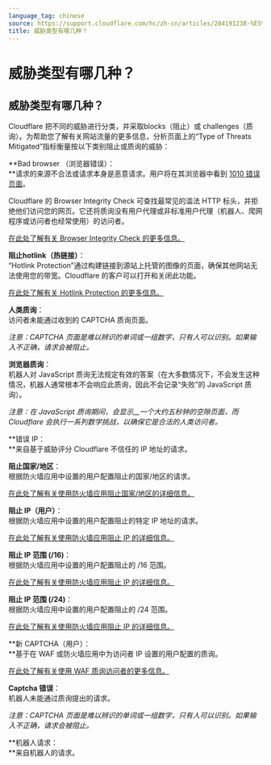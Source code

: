 ```yaml
---
language_tag: chinese
source: https://support.cloudflare.com/hc/zh-cn/articles/204191238-%E5%A8%81%E8%83%81%E7%B1%BB%E5%9E%8B%E6%9C%89%E5%93%AA%E5%87%A0%E7%A7%8D-
title: 威胁类型有哪几种？
---
```


# 威胁类型有哪几种？

## 威胁类型有哪几种？

Cloudflare 把不同的威胁进行分类，并采取blocks（阻止）或 challenges（质询）。为帮助您了解有关网站流量的更多信息，分析页面上的“Type of Threats Mitigated”指标衡量按以下类别阻止或质询的威胁：  

**Bad browser （浏览器错误）：  
**请求的来源不合法或请求本身是恶意请求。用户将在其浏览器中看到 [1010 错误页面](https://support.cloudflare.com/hc/en-us/articles/200171806-Error-1010-The-owner-of-this-website-has-banned-your-access-based-on-your-browser-s-signature)。

Cloudflare 的 Browser Integrity Check 可查找最常见的滥法 HTTP 标头，并拒绝他们访问您的网页。它还将质询没有用户代理或非标准用户代理（机器人、爬网程序或访问者也经常使用）的访问者。

[在此处了解有关 Browser Integrity Check 的更多信息。](https://support.cloudflare.com/hc/en-us/articles/200170086-What-does-the-Browser-Integrity-Check-do-)

**阻止hotlink（热链接）**：  
“Hotlink Protection”通过构建链接到源站上托管的图像的页面，确保其他网站无法使用您的带宽。Cloudflare 的客户可以打开和关闭此功能。

[在此处了解有关 Hotlink Protection 的更多信息。](https://support.cloudflare.com/hc/en-us/articles/200170026)

**人类质询**：  
访问者未能通过收到的 CAPTCHA 质询页面。

_注意：CAPTCHA 页面是难以辨识的单词或一组数字，只有人可以识别。如果输入不正确，请求会被阻止。_

**浏览器质询**：  
机器人对 JavaScript 质询无法规定有效的答案（在大多数情况下，不会发生这种情况，机器人通常根本不会响应此质询，因此不会记录“失败”的 JavaScript 质询）。

_注意：在 JavaScript 质询期间，会显示__一个大约五秒钟的空隙页面，而 Cloudflare 会执行一系列数学挑战，以确保它是合法的人类访问者。_

**错误 IP：  
**来自基于威胁评分 Cloudflare 不信任的 IP 地址的请求。


**阻止国家/地区**：  
根据防火墙应用中设置的用户配置阻止的国家/地区的请求。

[在此处了解有关使用防火墙应用阻止国家/地区的详细信息。](https://support.cloudflare.com/hc/en-us/articles/217074967-How-do-I-control-access-to-my-site-)

**阻止 IP（用户）**：  
根据防火墙应用中设置的用户配置阻止的特定 IP 地址的请求。

[在此处了解有关使用防火墙应用阻止 IP 的详细信息。](https://support.cloudflare.com/hc/en-us/articles/217074967-How-do-I-control-access-to-my-site-)

**阻止 IP 范围 (/16)**：  
根据防火墙应用中设置的用户配置阻止的 /16 范围。

[在此处了解有关使用防火墙应用阻止 IP 的详细信息。](https://support.cloudflare.com/hc/en-us/articles/217074967-How-do-I-control-access-to-my-site-)

**阻止 IP 范围 (/24)**：  
根据防火墙应用中设置的用户配置阻止的 /24 范围。

[在此处了解有关使用防火墙应用阻止 IP 的详细信息。](https://support.cloudflare.com/hc/en-us/articles/217074967-How-do-I-control-access-to-my-site-)

**新 CAPTCHA（用户）：  
**基于在 WAF 或防火墙应用中为访问者 IP 设置的用户配置的质询。

[在此处了解有关使用 WAF 质询访问者的更多信息。](https://support.cloudflare.com/hc/en-us/articles/200172236-How-do-I-manage-whether-the-WAF-blocks-a-visitor-or-challenges-them-with-a-challenge-page-)

**Captcha 错误**：  
机器人未能通过质询提出的请求。

_注意：CAPTCHA 页面是难以辨识的单词或一组数字，只有人可以识别。如果输入不正确，请求会被阻止。_

**机器人请求：  
**来自机器人的请求。
